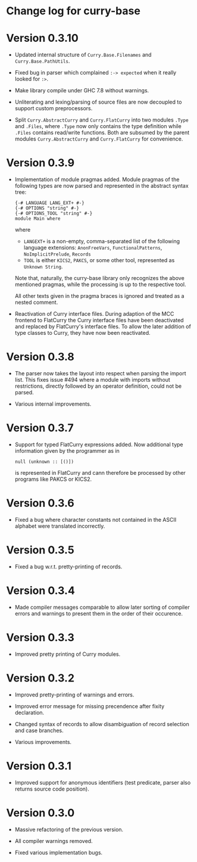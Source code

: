Change log for curry-base
=========================

Version 0.3.10
==============

  * Updated internal structure of `Curry.Base.Filenames` and
    `Curry.Base.PathUtils`.

  * Fixed bug in parser which complained `:-> expected` when it really
    looked for `:>`.

  * Make library compile under GHC 7.8 without warnings.

  * Unliterating and lexing/parsing of source files are now decoupled
    to support custom preprocessors.

  * Split `Curry.AbstractCurry` and `Curry.FlatCurry` into two modules
    `.Type` and `.Files`, where `.Type` now only contains the type definition
    while `.Files` contains read/write functions.
    Both are subsumed by the parent modules `Curry.AbstractCurry`
    and `Curry.FlatCurry` for convenience.

Version 0.3.9
=============

  * Implementation of module pragmas added. Module pragmas of the following
    types are now parsed and represented in the abstract syntax tree:

    ~~~ {.curry}
    {-# LANGUAGE LANG_EXT+ #-}
    {-# OPTIONS "string" #-}
    {-# OPTIONS_TOOL "string" #-}
    module Main where
    ~~~

    where

      - `LANGEXT+` is a non-empty, comma-separated list of the following
        language extensions: `AnonFreeVars`, `FunctionalPatterns`,
        `NoImplicitPrelude`, `Records`
      - `TOOL` is either `KICS2`, `PAKCS`, or some other tool, represented
        as `Unknown String`.

    Note that, naturally, the curry-base library only recognizes the above
    mentioned pragmas, while the processing is up to the respective tool.
    
    All other texts given in the pragma braces is ignored and treated as
    a nested comment.

  * Reactivation of Curry interface files.
    During adaption of the MCC frontend to FlatCurry the Curry interface
    files have been deactivated and replaced by FlatCurry's interface
    files. To allow the later addition of type classes to Curry,
    they have now been reactivated.

Version 0.3.8
=============

  * The parser now takes the layout into respect when parsing the import
    list. This fixes issue #494 where a module with imports without
    restrictions, directly followed by an operator definition,
    could not be parsed.

  * Various internal improvements.

Version 0.3.7
=============

  * Support for typed FlatCurry expressions added. Now additional type
    information given by the programmer as in

    ~~~ {.curry}
    null (unknown :: [()])
    ~~~

    is represented in FlatCurry and cann therefore be processed by other
    programs like PAKCS or KICS2.

Version 0.3.6
=============

  * Fixed a bug where character constants not contained in the ASCII alphabet
    were translated incorrectly.

Version 0.3.5
=============

  * Fixed a bug w.r.t. pretty-printing of records.

Version 0.3.4
=============

  * Made compiler messages comparable to allow later sorting of compiler
    errors and warnings to present them in the order of their occurence.

Version 0.3.3
=============

  * Improved pretty printing of Curry modules.

Version 0.3.2
=============

  * Improved pretty-printing of warnings and errors.
  
  * Improved error message for missing precendence after fixity declaration.

  * Changed syntax of records to allow disambiguation of record selection
    and case branches.

  * Various improvements.

Version 0.3.1
=============

  * Improved support for anonymous identifiers (test predicate, parser
    also returns source code position).

Version 0.3.0
=============

  * Massive refactoring of the previous version.

  * All compiler warnings removed.

  * Fixed various implementation bugs.
